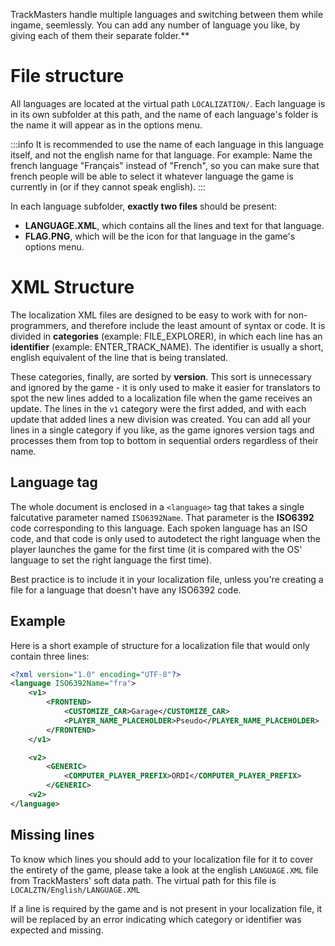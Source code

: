 <!-- TITLE:Create localizations -->

TrackMasters handle multiple languages and switching between them while ingame, seemlessly. 
You can add any number of language you like, by giving each of them their separate folder.**

# File structure
All languages are located at the virtual path `LOCALIZATION/`.
Each language is in its own subfolder at this path, and the name of each language's folder is the name it will appear as in the options menu.

:::info
It is recommended to use the name of each language in this language itself, and not the english name for that language.
For example: Name the french language "Français" instead of "French", so you can make sure that french people will be able to select it whatever language the game is currently in (or if they cannot speak english).
:::

In each language subfolder, **exactly two files** should be present:
* **LANGUAGE.XML**, which contains all the lines and text for that language.
* **FLAG.PNG**, which will be the icon for that language in the game's options menu.

# XML Structure
The localization XML files are designed to be easy to work with for non-programmers, and therefore include the least amount of syntax or code.
It is divided in **categories** (example: FILE_EXPLORER), in which each line has an **identifier** (example: ENTER_TRACK_NAME). The identifier is usually a short, english equivalent of the line that is being translated.

These categories, finally, are sorted by **version**. This sort is unnecessary and ignored by the game - it is only used to make it easier for translators to spot the new lines added to a localization file when the game receives an update. The lines in the `v1` category were the first added, and with each update that added lines a new division was created. You can add all your lines in a single category if you like, as the game ignores version tags and processes them from top to bottom in sequential orders regardless of their name.

## Language tag
The whole document is enclosed in a `<language>` tag that takes a single falcutative parameter named `ISO6392Name`. That parameter is the **ISO6392** code corresponding to this language. Each spoken language has an ISO code, and that code is only used to autodetect the right language when the player launches the game for the first time (it is compared with the OS' language to set the right language the first time). 

Best practice is to include it in your localization file, unless you're creating a file for a language that doesn't have any ISO6392 code.
## Example
Here is a short example of structure for a localization file that would only contain three lines:
```xml
<?xml version="1.0" encoding="UTF-8"?>
<language ISO6392Name="fra">
    <v1>
        <FRONTEND>
            <CUSTOMIZE_CAR>Garage</CUSTOMIZE_CAR>
            <PLAYER_NAME_PLACEHOLDER>Pseudo</PLAYER_NAME_PLACEHOLDER>
        </FRONTEND>
    </v1>

    <v2>
        <GENERIC>
            <COMPUTER_PLAYER_PREFIX>ORDI</COMPUTER_PLAYER_PREFIX>
        </GENERIC>
    <v2>
</language>
```
## Missing lines
To know which lines you should add to your localization file for it to cover the entirety of the game, please take a look at the english `LANGUAGE.XML` file from TrackMasters' soft data path. 
The virtual path for this file is `LOCALZTN/English/LANGUAGE.XML`

If a line is required by the game and is not present in your localization file, it will be replaced by an error indicating which category or identifier was expected and missing.